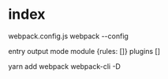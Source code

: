 # index

webpack.config.js
webpack --config

entry
output
mode
module {rules: []}
plugins []

yarn add webpack webpack-cli -D
